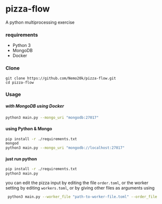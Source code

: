 # pizza-flow
A python multiprocessing exercise

### requirements
- Python 3
- MongoDB
- Docker

### Clone
```
git clone https://github.com/Nemo20k/pizza-flow.git
cd pizza-flow

```

### Usage
 ##### with MongoDB using Docker
 ```bash
 python3 main.py --mongo_uri "mongodb:27017"
 ```

 #### using Python & Mongo
 ```bash
 pip install -r ./requirements.txt
 mongod
 python3 main.py --mongo_uri "mongodb://localhost:27017"
 ```

 #### just run python
  ```bash
 pip install -r ./requirements.txt
 python3 main.py
 ```


you can edit the pizza input by editing the file `order.toml`, or the worker setting by editing `workers.toml`, or by giving other files as arguments using
```bash
 python3 main.py --worker_file "path-to-worker-file.toml" --order_file "path-to-order-file.toml"
```

